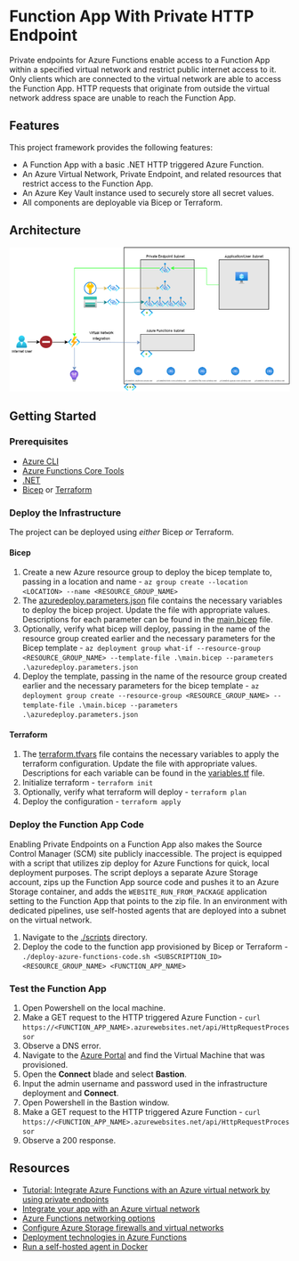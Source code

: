 # Function App With Private HTTP Endpoint

Private endpoints for Azure Functions enable access to a Function App within a specified virtual network and restrict public internet access to it. Only clients which are connected to the virtual network are able to access the Function App. HTTP requests that originate from outside the virtual network address space are unable to reach the Function App.

## Features

This project framework provides the following features:

* A Function App with a basic .NET HTTP triggered Azure Function.
* An Azure Virtual Network, Private Endpoint, and related resources that restrict access to the Function App.
* An Azure Key Vault instance used to securely store all secret values.
* All components are deployable via Bicep or Terraform.

## Architecture

![Architecture diagram](./media/architectureDiagram.png)

## Getting Started

### Prerequisites

* [Azure CLI](https://docs.microsoft.com/cli/azure/install-azure-cli)
* [Azure Functions Core Tools](https://docs.microsoft.com/azure/azure-functions/functions-run-local?tabs=windows%2Ccsharp%2Cbash#install-the-azure-functions-core-tools)
* [.NET](https://docs.microsoft.com/dotnet/core/install/)
* [Bicep](https://docs.microsoft.com/azure/azure-resource-manager/bicep/install) or [Terraform](https://www.terraform.io/downloads.html)

### Deploy the Infrastructure

The project can be deployed using _either_ Bicep _or_ Terraform.

#### Bicep

1. Create a new Azure resource group to deploy the bicep template to, passing in a location and name - `az group create --location <LOCATION> --name <RESOURCE_GROUP_NAME>`
2. The [azuredeploy.parameters.json](./IaC/bicep/azuredeploy.parameters.json) file contains the necessary variables to deploy the bicep project. Update the file with appropriate values. Descriptions for each parameter can be found in the [main.bicep](./IaC/bicep/main.bicep) file.
3. Optionally, verify what bicep will deploy, passing in the name of the resource group created earlier and the necessary parameters for the Bicep template - `az deployment group what-if --resource-group <RESOURCE_GROUP_NAME> --template-file .\main.bicep --parameters .\azuredeploy.parameters.json`
4. Deploy the template, passing in the name of the resource group created earlier and the necessary parameters for the bicep template - `az deployment group create --resource-group <RESOURCE_GROUP_NAME> --template-file .\main.bicep --parameters .\azuredeploy.parameters.json`

#### Terraform

1. The [terraform.tfvars](./IaC/terraform/terraform.tfvars) file contains the necessary variables to apply the terraform configuration. Update the file with appropriate values. Descriptions for each variable can be found in the [variables.tf](./IaC/terraform/variables.tf) file.
2. Initialize terraform - `terraform init`
3. Optionally, verify what terraform will deploy - `terraform plan`
4. Deploy the configuration - `terraform apply`

### Deploy the Function App Code

Enabling Private Endpoints on a Function App also makes the Source Control Manager (SCM) site publicly inaccessible. The project is equipped with a script that utilizes zip deploy for Azure Functions for quick, local deployment purposes. The script deploys a separate Azure Storage account, zips up the Function App source code and pushes it to an Azure Storage container, and adds the `WEBSITE_RUN_FROM_PACKAGE` application setting to the Function App that points to the zip file. In an environment with dedicated pipelines, use self-hosted agents that are deployed into a subnet on the virtual network.

1. Navigate to the [./scripts](./scripts) directory.
2. Deploy the code to the function app provisioned by Bicep or Terraform - `./deploy-azure-functions-code.sh <SUBSCRIPTION_ID> <RESOURCE_GROUP_NAME> <FUNCTION_APP_NAME>`

### Test the Function App

1. Open Powershell on the local machine.
1. Make a GET request to the HTTP triggered Azure Function - `curl https://<FUNCTION_APP_NAME>.azurewebsites.net/api/HttpRequestProcessor`
1. Observe a DNS error.
1. Navigate to the [Azure Portal](https://portal.azure.com) and find the Virtual Machine that was provisioned.
1. Open the **Connect** blade and select **Bastion**.
1. Input the admin username and password used in the infrastructure deployment and **Connect**.
1. Open Powershell in the Bastion window.
1. Make a GET request to the HTTP triggered Azure Function - `curl https://<FUNCTION_APP_NAME>.azurewebsites.net/api/HttpRequestProcessor`
1. Observe a 200 response.

## Resources

* [Tutorial: Integrate Azure Functions with an Azure virtual network by using private endpoints](https://docs.microsoft.com/azure/azure-functions/functions-create-vnet)
* [Integrate your app with an Azure virtual network](https://docs.microsoft.com/azure/app-service/overview-vnet-integration)
* [Azure Functions networking options](https://docs.microsoft.com/azure/azure-functions/functions-networking-options)
* [Configure Azure Storage firewalls and virtual networks](https://docs.microsoft.com/azure/storage/common/storage-network-security)
* [Deployment technologies in Azure Functions](https://docs.microsoft.com/azure/azure-functions/functions-deployment-technologies)
* [Run a self-hosted agent in Docker](https://docs.microsoft.com/azure/devops/pipelines/agents/docker?view=azure-devops)
